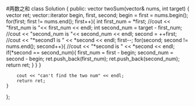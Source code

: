 #两数之和
class Solution {
public:
    vector<int> twoSum(vector<int>& nums, int target) {
        vector<int> ret;
        vector<int>::iterator begin, first, second;
        begin = first  = nums.begin();
        for(first; first != nums.end(); first++){
            int first_num = *first;
           //cout << "first_num is "<< first_num << endl;
            int second_num = target - first_num;
            //cout << "second_num is "<< second_num << endl;
            second = ++first;
            //cout << "*second1 is " << *second << endl; 
            first--;
            for(second; second != nums.end(); second++){
                //cout << "*second is " << *second << endl; 
                if(*second == second_num){
                    first_num = first - begin;
                    second_num = second - begin;
                    ret.push_back(first_num);
                    ret.push_back(second_num);
                    return ret;
                }
            }
        }
        
        cout << "can't find the two num" << endl;
        return ret;
    }
};
